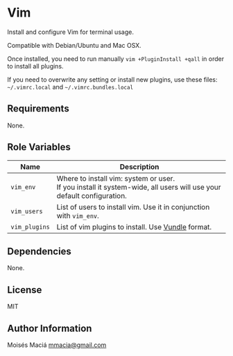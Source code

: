 Vim
=========

Install and configure Vim for terminal usage.

Compatible with Debian/Ubuntu and Mac OSX.

Once installed, you need to run manually `vim +PluginInstall +qall` in order to install all plugins.

If you need to overwrite any setting or install new plugins, use these files: `~/.vimrc.local` and
`~/.vimrc.bundles.local`

Requirements
------------

None.

Role Variables
--------------

| Name          | Description |
| ----          | ----------- |
| `vim_env`     | Where to install vim: system or user.<br/> If you install it system-wide, all users will use your default configuration. |
| `vim_users`   | List of users to install vim. Use it in conjunction with `vim_env`. |
| `vim_plugins` | List of vim plugins to install. Use [Vundle](https://github.com/gmarik/Vundle.vim) format. |

Dependencies
------------

None.

License
-------

MIT

Author Information
------------------

Moisés Maciá <mmacia@gmail.com>

